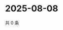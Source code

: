 # 2025-08-08

共 0 条

<!-- BEGIN ZHIHUQUESTIONS -->
<!-- 最后更新时间 Fri Aug 08 2025 17:18:36 GMT+0800 (China Standard Time) -->

<!-- END ZHIHUQUESTIONS -->
